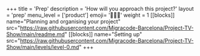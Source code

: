 +++
title = 'Prep'
description = 'How will you approach this project?'
layout = 'prep'
menu_level = ['product']
emoji= '🧑🏿‍💻'
weight = 1
[[blocks]]
name="Planning and organising your project"
src="https://raw.githubusercontent.com/Migracode-Barcelona/Project-TV-Show/main/readme.md"
[[blocks]]
name="Setting up"
src="https://raw.githubusercontent.com/Migracode-Barcelona/Project-TV-Show/main/levels/level-0.md"
+++

